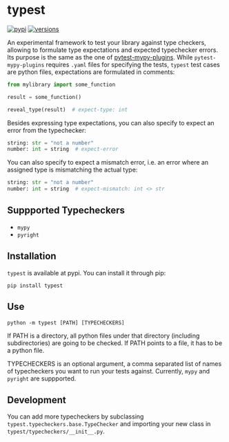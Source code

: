 # typest

[![pypi](https://img.shields.io/pypi/v/typest.svg)](https://pypi.python.org/pypi/typest)
[![versions](https://img.shields.io/pypi/pyversions/typest.svg)](https://github.com/jonathan-scholbach/typest)

An experimental framework to test your library against type checkers, allowing
to formulate type expectations and expected typechecker errors. Its purpose is
the same as the one of
[pytest-mypy-plugins](https://pypi.org/project/pytest-mypy-plugins/). While
`pytest-mypy-plugins` requires `.yaml` files for specifying the tests, `typest`
test cases are python files, expectations are formulated in comments:


```Python
from mylibrary import some_function

result = some_function()

reveal_type(result)  # expect-type: int
```


Besides expressing type expectations, you can also specify to expect an error
from the typechecker:

```Python
string: str = "not a number"
number: int = string  # expect-error
```


You can also specify to expect a mismatch error, i.e. an error where an assigned
type is mismatching the actual type:

```Python
string: str = "not a number"
number: int = string  # expect-mismatch: int <> str
```

## Suppported Typecheckers

+ `mypy`
+ `pyright`


## Installation

`typest` is available at pypi. You can install it through pip:

    pip install typest


## Use

    python -m typest [PATH] [TYPECHECKERS]

If PATH is a directory, all python files under that directory (including
subdirectories) are going to be checked. If PATH points to a file, it has to be
a python file.


TYPECHECKERS is an optional argument, a comma separated list of names of
typecheckers you want to run your tests against. Currently, `mypy` and `pyright`
are suppported.


## Development

You can add more typecheckers by subclassing
`typest.typecheckers.base.TypeChecker` and importing your new class in
`typest/typecheckers/__init__.py`.

